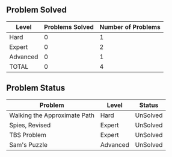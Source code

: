 Problem Solved
---
|Level|Problems Solved|Number of Problems|
|-----|---------------|------------------|
|Hard|0|1|
|Expert|0|2|
|Advanced|0|1|
|TOTAL|0|4|

Problem Status
---
|Problem|Level|Status|
|-------|-----|------|
|Walking the Approximate Path|Hard|UnSolved|
|Spies, Revised|Expert|UnSolved|
|TBS Problem|Expert|UnSolved|
|Sam's Puzzle|Advanced|UnSolved|
